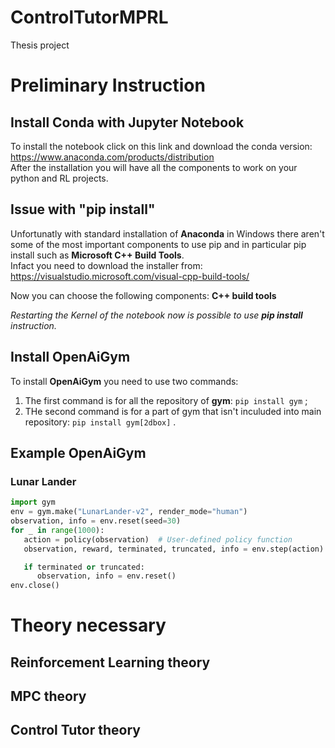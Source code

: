 # ControlTutorMPRL
Thesis project

# Preliminary Instruction
## Install Conda with Jupyter Notebook
To install the notebook click on this link and download the conda version: https://www.anaconda.com/products/distribution \
After the installation you will have all the components to work on your python and RL projects.

## Issue with "pip install"
Unfortunatly with standard installation of **Anaconda** in Windows there aren't some of the most important components to use pip and in particular pip install such as **Microsoft C++ Build Tools**.\
Infact you need to download the installer from: https://visualstudio.microsoft.com/visual-cpp-build-tools/

Now you can choose the following components: **C++ build tools**

*Restarting the Kernel of the notebook now is possible to use **pip install** instruction.*

## Install OpenAiGym
To install **OpenAiGym** you need to use two commands:
1. The first command is for all the repository of **gym**: ```pip install gym``` ;
2. THe second command is for a part of gym that isn't inculuded into main repository: ```pip install gym[2dbox]``` . 

## Example OpenAiGym
### Lunar Lander
```python
import gym
env = gym.make("LunarLander-v2", render_mode="human")
observation, info = env.reset(seed=30)
for _ in range(1000):
   action = policy(observation)  # User-defined policy function
   observation, reward, terminated, truncated, info = env.step(action)

   if terminated or truncated:
      observation, info = env.reset()
env.close()
```

# Theory necessary

## Reinforcement Learning theory

## MPC theory

## Control Tutor theory
